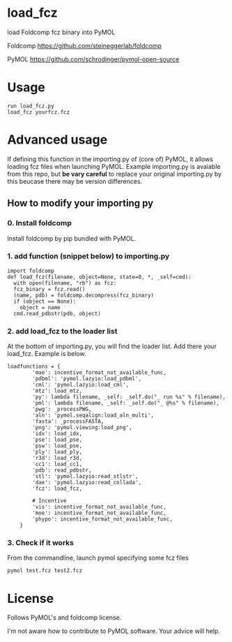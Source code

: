 # load_fcz
load Foldcomp fcz binary into PyMOL

Foldcomp
https://github.com/steineggerlab/foldcomp

PyMOL
https://github.com/schrodinger/pymol-open-source

# Usage

```
run load_fcz.py
load_fcz yourfcz.fcz
```

# Advanced usage
If defining this function in the importing.py of (core of) PyMOL, it allows loading fcz files when launching PyMOL.
Example importing.py is avaiable from this repo, but **be vary careful** to replace your original importing.py by this beucase there may be version differences.

## How to modify your importing py

### 0. Install foldcomp

Install foldcomp by pip bundled with PyMOL. 

### 1. add function (snippet below) to importing.py
```
import foldcomp
def load_fcz(filename, object=None, state=0, *, _self=cmd):
  with open(filename, "rb") as fcz:
  fcz_binary = fcz.read()
  (name, pdb) = foldcomp.decompress(fcz_binary)
  if (object == None):
    object = name
  cmd.read_pdbstr(pdb, object)
```  
### 2. add load_fcz to the loader list

At the bottom of importing.py, you will find the loader list. Add there your load_fcz.
Example is below.

```
loadfunctions = {
        'mae': incentive_format_not_available_func,
        'pdbml': 'pymol.lazyio:load_pdbml',
        'cml': 'pymol.lazyio:load_cml',
        'mtz': load_mtz,
        'py': lambda filename, _self: _self.do("_ run %s" % filename),
        'pml': lambda filename, _self: _self.do("_ @%s" % filename),
        'pwg': _processPWG,
        'aln': 'pymol.seqalign:load_aln_multi',
        'fasta': _processFASTA,
        'png': 'pymol.viewing:load_png',
        'idx': load_idx,
        'pse': load_pse,
        'psw': load_pse,
        'ply': load_ply,
        'r3d': load_r3d,
        'cc1': load_cc1,
        'pdb': read_pdbstr,
        'stl': 'pymol.lazyio:read_stlstr',
        'dae': 'pymol.lazyio:read_collada',
        'fcz': load_fcz,

        # Incentive
        'vis': incentive_format_not_available_func,
        'moe': incentive_format_not_available_func,
        'phypo': incentive_format_not_available_func,
    }
```
### 3. Check if it works

From the commandline, launch pymol specifying some fcz files

```
pymol test.fcz test2.fcz 
```

# License

Follows PyMOL's and foldcomp license. 

I'm not aware how to contribute to PyMOL software. Your advice will help. 
